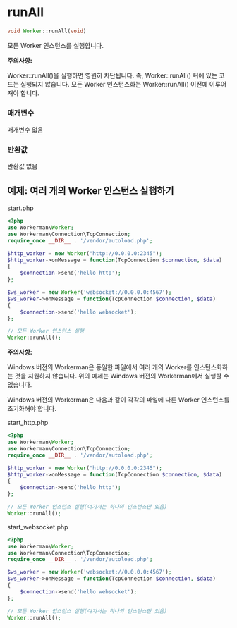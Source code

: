 # runAll
```php
void Worker::runAll(void)
```
모든 Worker 인스턴스를 실행합니다.

**주의사항:** 

Worker::runAll()을 실행하면 영원히 차단됩니다. 즉, Worker::runAll() 뒤에 있는 코드는 실행되지 않습니다. 모든 Worker 인스턴스화는 Worker::runAll() 이전에 이루어져야 합니다.

### 매개변수
매개변수 없음

### 반환값
반환값 없음

## 예제: 여러 개의 Worker 인스턴스 실행하기

start.php

```php
<?php
use Workerman\Worker;
use Workerman\Connection\TcpConnection;
require_once __DIR__ . '/vendor/autoload.php';

$http_worker = new Worker("http://0.0.0.0:2345");
$http_worker->onMessage = function(TcpConnection $connection, $data)
{
    $connection->send('hello http');
};

$ws_worker = new Worker('websocket://0.0.0.0:4567');
$ws_worker->onMessage = function(TcpConnection $connection, $data)
{
    $connection->send('hello websocket');
};

// 모든 Worker 인스턴스 실행
Worker::runAll();
```


**주의사항:** 

Windows 버전의 Workerman은 동일한 파일에서 여러 개의 Worker를 인스턴스화하는 것을 지원하지 않습니다. 위의 예제는 Windows 버전의 Workerman에서 실행할 수 없습니다.

Windows 버전의 Workerman은 다음과 같이 각각의 파일에 다른 Worker 인스턴스를 초기화해야 합니다.

start_http.php

```php
<?php
use Workerman\Worker;
use Workerman\Connection\TcpConnection;
require_once __DIR__ . '/vendor/autoload.php';

$http_worker = new Worker("http://0.0.0.0:2345");
$http_worker->onMessage = function(TcpConnection $connection, $data)
{
    $connection->send('hello http');
};

// 모든 Worker 인스턴스 실행(여기서는 하나의 인스턴스만 있음)
Worker::runAll();
```

start_websocket.php

```php
<?php
use Workerman\Worker;
use Workerman\Connection\TcpConnection;
require_once __DIR__ . '/vendor/autoload.php';

$ws_worker = new Worker('websocket://0.0.0.0:4567');
$ws_worker->onMessage = function(TcpConnection $connection, $data)
{
    $connection->send('hello websocket');
};

// 모든 Worker 인스턴스 실행(여기서는 하나의 인스턴스만 있음)
Worker::runAll();
```

